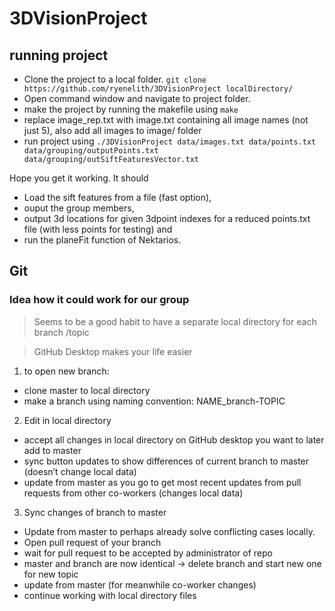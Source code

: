 # 3DVisionProject

## running project
- Clone the project to a local folder. `git clone https://github.com/ryenelith/3DVisionProject localDirectory/`
- Open command window and navigate to project folder.
- make the project by running the makefile using `make`
- replace image_rep.txt with image.txt containing all image names (not just 5), also add all images to image/ folder 
- run project using `./3DVisionProject data/images.txt data/points.txt data/grouping/outputPoints.txt data/grouping/outSiftFeaturesVector.txt`

Hope you get it working. It should 
- Load the sift features from a file (fast option),
- ouput the group members, 
- output 3d locations for given 3dpoint indexes for a reduced points.txt file (with less points for testing) and 
- run the planeFit function of Nektarios.

## Git

### Idea how it could work for our group

> Seems to be a good habit to have a separate local directory for each branch /topic

> GitHub Desktop makes your life easier

1. to open new branch: 
  - clone master to local directory 
  - make a branch using naming convention: NAME_branch-TOPIC

2. Edit in local directory
  - accept all changes in local directory on GitHub desktop you want to later add to master
  - sync button updates to show differences of current branch to master (doesn’t change local data)
  - update from master as you go to get most recent updates from pull requests from other co-workers (changes local data)

3. Sync changes of branch to master
  - Update from master to perhaps already solve conflicting cases locally.  
  - Open pull request of your branch
  - wait for pull request to be accepted by administrator of repo
  - master and branch are now identical -> delete branch and start new one for new topic
  - update from master (for meanwhile co-worker changes) 
  - continue working with local directory files
